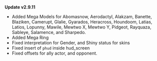 **Update v2.9.11**

- Added Mega Models for Abomasnow, Aerodactyl, Alakzam, Banette, Blaziken, Camerupt, Glalie, Gyarados, Heracross, Houndoom, Latias, Latios, Lopunny, Mawile, Mewtwo X, Mewtwo Y, Pidgeot, Rayquaza, Sableye, Salamence, and Sharpedo.
- Added Mega Ring
- Fixed interpretation for Gender, and Shiny status for skins
- Fixed insert of `phud` inside hud_screen
- Fixed offsets for ally actor, and opponent.